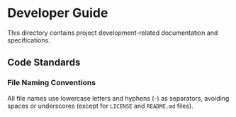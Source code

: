 # Developer Guide

This directory contains project development-related documentation and specifications.

## Code Standards

### File Naming Conventions

All file names use lowercase letters and hyphens (-) as separators, avoiding spaces or underscores (except for `LICENSE` and `README.md` files).
